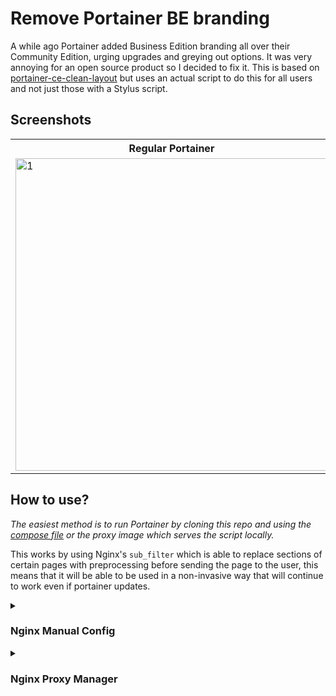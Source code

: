 # Remove Portainer BE branding

A while ago Portainer added Business Edition branding all over their Community Edition, urging upgrades and greying out options. It was very annoying for an open source product so I decided to fix it. This is based on [portainer-ce-clean-layout](https://github.com/adripo/portainer-ce-clean-layout) but uses an actual script to do this for all users and not just those with a Stylus script.

## Screenshots

<table>
  <tr>
    <th>Regular Portainer</th>
    <th>Fix Applied</th>
  </tr>
  <tr>
    <td><img src="https://raw.githubusercontent.com/LordArrin/portainer-remove-be-branding/main/.github/screenshots/with_branding.png" alt="1" width = 500px></td>
    <td><img src="https://raw.githubusercontent.com/LordArrin/portainer-remove-be-branding/main/.github/screenshots/no_branding.png" alt="2" width = 500px></td>
  </tr> 
</table>

## How to use?

_The easiest method is to run Portainer by cloning this repo and using the [compose file](https://github.com/LordArrin/portainer-remove-be-branding/tree/main/docker-compose.yml) or the proxy image which serves the script locally._

This works by using Nginx's `sub_filter` which is able to replace sections of certain pages with preprocessing before sending the page to the user, this means that it will be able to be used in a non-invasive way that will continue to work even if portainer updates.

<details>
  <summary><h3>Nginx Manual Config</h3></summary>

Here's an example of how this could be used in an Nginx config.

```nginx
location / {
  proxy_pass http://localhost:9000;
  proxy_set_header X-Real-IP $remote_addr;
  proxy_set_header X-Forwarded-Host $host;
  proxy_set_header X-Forwarded-Port $server_port;

  proxy_set_header Accept-Encoding "";
  sub_filter_once off;
  sub_filter '<base id="base"/>' '<base id="base"/><script src="https://cdn.jsdelivr.net/gh/JSH32/portainer-remove-be-branding@latest/remove_be.js"></script>';
}
```

</details>

<details>
  <summary><h3>Nginx Proxy Manager</h3></summary>

If using [Nginx Proxy Manager](https://nginxproxymanager.com/) you can create a custom location with the same settings and paste the relevant configuration into the advanced config section

### Advanced Config

```nginx
proxy_set_header Accept-Encoding "";
sub_filter_once off;
sub_filter '<base id="base"/>' '<base id="base"/><script src="https://cdn.jsdelivr.net/gh/JSH32/portainer-remove-be-branding@latest/remove_be.js"></script>';
```

### Config Screenshot

![Custom locations config](https://raw.githubusercontent.com/LordArrin/portainer-remove-be-branding/master/.github/screenshots/nginx_proxy_manager.png)

</details>
